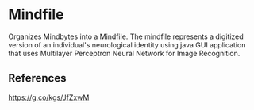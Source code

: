# Mindfile
Organizes Mindbytes into a Mindfile. The mindfile represents a digitized version of an individual's neurological identity using java GUI application that uses Multilayer Perceptron Neural Network for Image Recognition.

## References
https://g.co/kgs/JfZxwM
